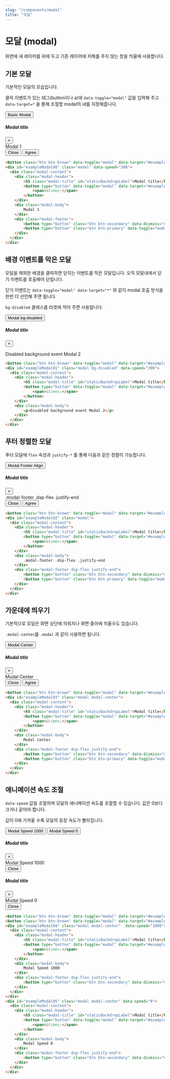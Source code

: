 ```yaml
---
slug: "/components/modal"
title: "모달"
---
```


# 모달 (modal)
화면에 새 레이어를 위에 두고 기존 레이어에 피해를 주지 않는 창을 띄울때 사용합니다.

## 기본 모달
기본적인 모달의 모습입니다.

클릭 이벤트가 있는 태그(button이나 a)에 `data-toggle="modal"` 값을 입력해 주고 `data-target=*` 을 통해 조절할 modal의 id를 지정해줍니다.


<div class="card">
<div class="card-body">
<button class="btn btn-brown" data-toggle="modal" data-target="#exampleModal00">Basic Modal</button>
<div id="exampleModal00" class="modal" data-speed="200">
  <div class="modal-content">
	<div class="modal-header">
		<h5 class="modal-title" id="staticBackdropLabel">Modal title</h5>
		<button type="button" data-toggle="modal" data-target="#exampleModal00" class="close">
			<span>&times;</span>
		</button>
	</div>
	<div class="modal-body">
		Modal 1
	</div>
	<div class="modal-footer">
		<button type="button" class="btn btn-secondary" data-dismiss="modal" data-toggle="modal" data-target="#exampleModal00">Close</button>
		<button type="button" class="btn btn-primary" data-toggle="modal" data-target="#exampleModal00">Agree</button>
	</div>
  </div>
</div>
</div>

```html
<button class="btn btn-brown" data-toggle="modal" data-target="#exampleModal00">Basic Modal</button>
<div id="exampleModal00" class="modal" data-speed="200">
  <div class="modal-content">
	<div class="modal-header">
		<h5 class="modal-title" id="staticBackdropLabel">Modal title</h5>
		<button type="button" data-toggle="modal" data-target="#exampleModal00" class="close">
			<span>&times;</span>
		</button>
	</div>
	<div class="modal-body">
		Modal 1
	</div>
	<div class="modal-footer">
		<button type="button" class="btn btn-secondary" data-dismiss="modal" data-toggle="modal" data-target="#exampleModal00">Close</button>
		<button type="button" class="btn btn-primary" data-toggle="modal" data-target="#exampleModal00">Agree</button>
	</div>
  </div>
</div>
```
</div>


## 배경 이벤트를 막은 모달
모달을 제외한 배경을 클릭하면 닫히는 이벤트를 막은 모달입니다.
오직 모달내에서 닫기 이벤트를 호출해야 닫힙니다.

닫기 이벤트는 `data-toggle="modal" data-target="*"` 와 같이 modal 호출 방식을 한번 더 선언해 주면 됩니다.

`bg-disabled` 클래스를 타겟에 적어 주면 사용됩니다.

<div class="card">
<div class="card-body">
<button class="btn btn-brown" data-toggle="modal" data-target="#exampleModal01">Modal bg-disabled</button>
<div id="exampleModal01" class="modal bg-disabled" data-speed="200">
  <div class="modal-content">
	<div class="modal-header">
		<h5 class="modal-title" id="staticBackdropLabel">Modal title</h5>
		<button type="button" data-toggle="modal" data-target="#exampleModal01" class="close">
			<span>&times;</span>
		</button>
	</div>
	<div class="modal-body">
		<p>Disabled background event Modal 2</p>
	</div>
  </div>
</div>
</div>

```html
<button class="btn btn-brown" data-toggle="modal" data-target="#exampleModal01">Modal bg-disabled</button>
<div id="exampleModal01" class="modal bg-disabled" data-speed="200">
  <div class="modal-content">
	<div class="modal-header">
		<h5 class="modal-title" id="staticBackdropLabel">Modal title</h5>
		<button type="button" data-toggle="modal" data-target="#exampleModal01" class="close">
			<span>&times;</span>
		</button>
	</div>
	<div class="modal-body">
		<p>Disabled background event Modal 2</p>
	</div>
  </div>
</div>
```
</div>


## 푸터 정렬한 모달
푸터 모달에 `flex` 속성과 `justify-*` 를 통해 다음과 같은 정렬이 가능합니다.

<div class="card">
<div class="card-body">
<button class="btn btn-brown" data-toggle="modal" data-target="#exampleModal02">Modal Footer Align</button>
<div id="exampleModal02" class="modal">
  <div class="modal-content">
	<div class="modal-header">
		<h5 class="modal-title" id="staticBackdropLabel">Modal title</h5>
		<button type="button" data-toggle="modal" data-target="#exampleModal02" class="close">
			<span>&times;</span>
		</button>
	</div>
	<div class="modal-body">
		.modal-footer .dsp-flex .justify-end
	</div>
	<div class="modal-footer dsp-flex justify-end">
		<button type="button" class="btn btn-secondary" data-dismiss="modal" data-toggle="modal" data-target="#exampleModal02">Close</button>
		<button type="button" class="btn btn-primary" data-toggle="modal" data-target="#exampleModal02">Agree</button>
	</div>
  </div>
</div>
</div>

```html
<button class="btn btn-brown" data-toggle="modal" data-target="#exampleModal02">Modal Footer Align</button>
<div id="exampleModal02" class="modal">
  <div class="modal-content">
	<div class="modal-header">
		<h5 class="modal-title" id="staticBackdropLabel">Modal title</h5>
		<button type="button" data-toggle="modal" data-target="#exampleModal02" class="close">
			<span>&times;</span>
		</button>
	</div>
	<div class="modal-body">
		.modal-footer .dsp-flex .justify-end
	</div>
	<div class="modal-footer dsp-flex justify-end">
		<button type="button" class="btn btn-secondary" data-dismiss="modal" data-toggle="modal" data-target="#exampleModal02">Close</button>
		<button type="button" class="btn btn-primary" data-toggle="modal" data-target="#exampleModal02">Agree</button>
	</div>
  </div>
</div>
```
</div>


## 가운데에 띄우기
기본적으로 모달은 화면 상단에 띄워지나 화면 중아에 띄울수도 있습니다.

`.modal-center`를 `.modal` 과 같이 사용하면 됩니다.

<div class="card">
<div class="card-body">
<button class="btn btn-brown" data-toggle="modal" data-target="#exampleModal03">Modal Center</button>
<div id="exampleModal03" class="modal modal-center">
  <div class="modal-content">
	<div class="modal-header">
		<h5 class="modal-title" id="staticBackdropLabel">Modal title</h5>
		<button type="button" data-toggle="modal" data-target="#exampleModal03" class="close">
			<span>&times;</span>
		</button>
	</div>
	<div class="modal-body">
		Modal Center
	</div>
	<div class="modal-footer dsp-flex justify-end">
		<button type="button" class="btn btn-secondary" data-dismiss="modal" data-toggle="modal" data-target="#exampleModal03">Close</button>
		<button type="button" class="btn btn-primary" data-toggle="modal" data-target="#exampleModal03">Agree</button>
	</div>
  </div>
</div>
</div>

```html
<button class="btn btn-brown" data-toggle="modal" data-target="#exampleModal03">Modal Center</button>
<div id="exampleModal03" class="modal modal-center">
  <div class="modal-content">
	<div class="modal-header">
		<h5 class="modal-title" id="staticBackdropLabel">Modal title</h5>
		<button type="button" data-toggle="modal" data-target="#exampleModal03" class="close">
			<span>&times;</span>
		</button>
	</div>
	<div class="modal-body">
		Modal Center
	</div>
	<div class="modal-footer dsp-flex justify-end">
		<button type="button" class="btn btn-secondary" data-dismiss="modal" data-toggle="modal" data-target="#exampleModal03">Close</button>
		<button type="button" class="btn btn-primary" data-toggle="modal" data-target="#exampleModal03">Agree</button>
	</div>
  </div>
</div>
```
</div>


## 애니메이션 속도 조절
`data-speed` 값을 조절하며 모달의 애니메이션 속도를 조절할 수 있습니다. 값은 0보다 크거나 같아야 합니다.

값이 0에 가까울 수록 모달의 등장 속도가 빨라집니다.

<div class="card">
<div class="card-body">
<button class="btn btn-brown" data-toggle="modal" data-target="#exampleModal04">Modal Speed 1000</button>
<button class="btn btn-brown" data-toggle="modal" data-target="#exampleModal05">Modal Speed 0</button>
<div id="exampleModal04" class="modal modal-center"  data-speed="1000">
  <div class="modal-content">
	<div class="modal-header">
		<h5 class="modal-title" id="staticBackdropLabel">Modal title</h5>
		<button type="button" data-toggle="modal" data-target="#exampleModal04" class="close">
			<span>&times;</span>
		</button>
	</div>
	<div class="modal-body">
		Modal Speed 1000
	</div>
	<div class="modal-footer dsp-flex justify-end">
		<button type="button" class="btn btn-secondary" data-dismiss="modal" data-toggle="modal" data-target="#exampleModal04">Close</button>
	</div>
  </div>
</div>
<div id="exampleModal05" class="modal modal-center" data-speed="0">
  <div class="modal-content">
	<div class="modal-header">
		<h5 class="modal-title" id="staticBackdropLabel">Modal title</h5>
		<button type="button" data-toggle="modal" data-target="#exampleModal05" class="close">
			<span>&times;</span>
		</button>
	</div>
	<div class="modal-body">
		Modal Speed 0
	</div>
	<div class="modal-footer dsp-flex justify-end">
		<button type="button" class="btn btn-secondary" data-dismiss="modal" data-toggle="modal" data-target="#exampleModal05">Close</button>
	</div>
  </div>
</div>
</div>

```html
<button class="btn btn-brown" data-toggle="modal" data-target="#exampleModal04">Modal Speed 1000</button>
<button class="btn btn-brown" data-toggle="modal" data-target="#exampleModal05">Modal Speed 0</button>
<div id="exampleModal04" class="modal modal-center"  data-speed="1000">
  <div class="modal-content">
	<div class="modal-header">
		<h5 class="modal-title" id="staticBackdropLabel">Modal title</h5>
		<button type="button" data-toggle="modal" data-target="#exampleModal04" class="close">
			<span>&times;</span>
		</button>
	</div>
	<div class="modal-body">
		Modal Speed 1000
	</div>
	<div class="modal-footer dsp-flex justify-end">
		<button type="button" class="btn btn-secondary" data-dismiss="modal" data-toggle="modal" data-target="#exampleModal04">Close</button>
	</div>
  </div>
</div>
<div id="exampleModal05" class="modal modal-center" data-speed="0">
  <div class="modal-content">
	<div class="modal-header">
		<h5 class="modal-title" id="staticBackdropLabel">Modal title</h5>
		<button type="button" data-toggle="modal" data-target="#exampleModal05" class="close">
			<span>&times;</span>
		</button>
	</div>
	<div class="modal-body">
		Modal Speed 0
	</div>
	<div class="modal-footer dsp-flex justify-end">
		<button type="button" class="btn btn-secondary" data-dismiss="modal" data-toggle="modal" data-target="#exampleModal05">Close</button>
	</div>
  </div>
</div>
```
</div>
